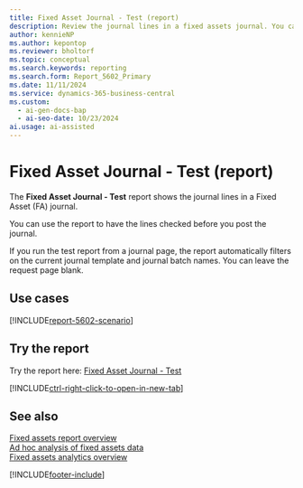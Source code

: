 ```yaml
---
title: Fixed Asset Journal - Test (report)
description: Review the journal lines in a fixed assets journal. You can use the report to check the lines before you post the journal.
author: kennieNP
ms.author: kepontop
ms.reviewer: bholtorf
ms.topic: conceptual
ms.search.keywords: reporting
ms.search.form: Report_5602_Primary
ms.date: 11/11/2024
ms.service: dynamics-365-business-central
ms.custom:
  - ai-gen-docs-bap
  - ai-seo-date: 10/23/2024
ai.usage: ai-assisted
---
```


# Fixed Asset Journal - Test (report)

The **Fixed Asset Journal - Test** report shows the journal lines in a Fixed Asset (FA) journal.

You can use the report to have the lines checked before you post the journal.

If you run the test report from a journal page, the report automatically filters on the current journal template and journal batch names. You can leave the request page blank.

## Use cases

[!INCLUDE[report-5602-scenario](../includes/report-5602-scenario-include.md)]

<!-- 

Prompt

Below is a report in an ERP system. Provide 3-4 use cases for different personas working with fixed asset management or finance for fixed assets.

Format like this:    
  
As a <persona>, use the report to    
* use case 1  
* use case 2    

Do not capitalize the persona names. 

Do not start lines with "Use the data to"

## Report name
Fixed Asset Journal - Test

## Report description

### What the report does

### Use cases

Please include your data sources and URLs

-->

## Try the report

Try the report here: [Fixed Asset Journal - Test](https://businesscentral.dynamics.com?report=5602)

[!INCLUDE[ctrl-right-click-to-open-in-new-tab](../includes/ctrl-right-click-to-open-in-new-tab.md)]

## See also

[Fixed assets report overview](../fa-reports.md)  
[Ad hoc analysis of fixed assets data](../ad-hoc-analysis-fa.md)  
[Fixed assets analytics overview](../fa-analytics-overview.md)  

[!INCLUDE[footer-include](../includes/footer-banner.md)]